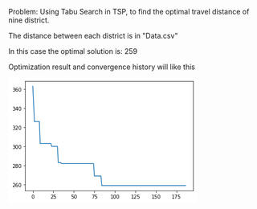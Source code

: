 Problem: Using Tabu Search in TSP, to find the optimal travel distance of nine district.

The distance between each district is in "Data.csv"

In this case the optimal solution is: 259 

Optimization result and convergence history will like this

![image](https://github.com/yukai9515/Data-Analysis/blob/main/Algorithm/Tabu_Search/Tabu_Search.png)
